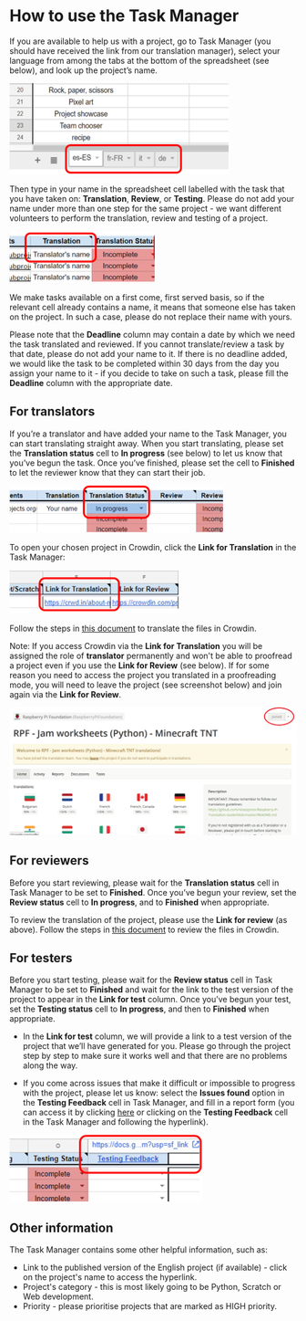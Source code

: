 # How to use the Task Manager

If you are available to help us with a project, go to Task Manager (you should have received the link from our translation manager), select your language from  among the tabs at the bottom of the spreadsheet (see below), and look up the project’s name.

![screenshot](images/Task_Manager_language_selection.png)

Then type in your name in the spreadsheet cell labelled with the task that you have taken on: **Translation**, **Review**, or **Testing**. Please do not add your name under more than one step for the same project - we want different volunteers to perform the translation, review and testing of a project.

![screenshot](images/Task_Manager_adding_name.png)

We make tasks available on a first come, first served basis, so if the relevant cell already contains a name, it means that someone else has taken on the project. In such a case, please do not replace their name with yours.

Please note that the **Deadline** column may contain a date by which we need the task translated and reviewed. If you cannot translate/review a task by that date, please do not add your name to it. If there is no deadline added, we would like the task to be completed within 30 days from the day you assign your name to it - if you decide to take on such a task, please fill the **Deadline** column with the appropriate date. 

## For translators

If you’re a translator and have added your name to the Task Manager, you can start translating straight away. When you start translating, please set the **Translation status** cell to **In progress** (see below) to let us know that you’ve begun the task. Once you’ve finished, please set the cell to **Finished** to let the reviewer know that they can start their job.

![screenshot](images/Task_Manager_translation_status.png)

To open your chosen project in Crowdin, click the **Link for Translation** in the Task Manager:

![screenshot](images/Task_Manager_translation_link.png)

Follow the steps in [this document](https://github.com/ninaszymor/Raspberry-Pi-Translation-Guide/blob/master/Tools/Files%20in%20Crowdin.md) to translate the files in Crowdin.

Note: If you access Crowdin via the **Link for Translation** you will be assigned the role of **translator** permanently and won't be able to proofread a project even if you use the **Link for Review** (see below). If for some reason you need to access the project you translated in a proofreading mode, you will need to leave the project (see screenshot below) and join again via the **Link for Review**.

![screenshot](images/crowdin-leave-project.png)

## For reviewers

Before you start reviewing, please wait for the **Translation status** cell in Task Manager to be set to **Finished**. Once you’ve begun your review, set the **Review status** cell to **In progress**, and to **Finished** when appropriate.

To review the translation of the project, please use the **Link for review** (as above). Follow the steps in [this document](https://github.com/ninaszymor/Raspberry-Pi-Translation-Guide/blob/master/Tools/Files%20in%20Crowdin.md) to review the files in Crowdin.

## For testers

Before you start testing, please wait for the **Review status** cell in Task Manager to be set to **Finished** and wait for the link to the test version of the project to appear in the **Link for test** column. Once you’ve begun your test, set the **Testing status** cell to **In progress**, and then to **Finished** when appropriate.

- In the **Link for test** column, we will provide a link to a test version of the project that we’ll have generated for you. Please go through the project step by step to make sure it works well and that there are no problems along the way.

- If you come across issues that make it difficult or impossible to progress with the project, please let us know: select the **Issues found** option in the **Testing Feedback** cell in Task Manager, and fill in a report form (you can access it by clicking [here](https://docs.google.com/forms/d/e/1FAIpQLSd1136TVh8zdM7u8k3U1a6XXCq0H-yrhYp-YbvP36pLiun6Bg/viewform?pli=1) or clicking on the **Testing Feedback** cell in the Task Manager and following the hyperlink).

![screenshot](images/Task_Manager_testing_feedback.png)

## Other information

The Task Manager contains some other helpful information, such as:

- Link to the published version of the English project (if available) - click on the project's name to access the hyperlink.
- Project's category - this is most likely going to be Python, Scratch or Web development.
- Priority - please prioritise projects that are marked as HIGH priority.

